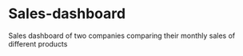 # Sales-dashboard
Sales dashboard of two companies comparing their monthly sales of different products 
